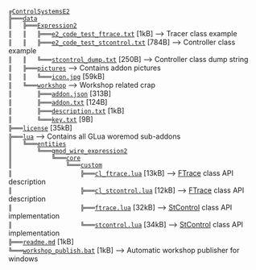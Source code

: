 ﻿`╔`[`ControlSystemsE2`][ref-1-ControlSystemsE2]  
`╠═══`[`data`][ref-2-data]  
`║   ╠═══`[`Expression2`][ref-3-Expression2]  
`║   ║   ╠═══`[`e2_code_test_ftrace.txt`][ref-4-e2%5Fcode%5Ftest%5Fftrace.txt] [1kB] --> Tracer class example  
`║   ║   ╠═══`[`e2_code_test_stcontrol.txt`][ref-5-e2%5Fcode%5Ftest%5Fstcontrol.txt] [784B] --> Controller class example  
`║   ║   ╚═══`[`stcontrol_dump.txt`][ref-6-stcontrol%5Fdump.txt] [250B] --> Controller class dump string  
`║   ╠═══`[`pictures`][ref-7-pictures] --> Contains addon pictures  
`║   ║   ╚═══`[`icon.jpg`][ref-8-icon.jpg] [59kB]  
`║   ╚═══`[`workshop`][ref-9-workshop] --> Workshop related crap  
`║       ╠═══`[`addon.json`][ref-10-addon.json] [313B]  
`║       ╠═══`[`addon.txt`][ref-11-addon.txt] [124B]  
`║       ╠═══`[`description.txt`][ref-12-description.txt] [1kB]  
`║       ╚═══`[`key.txt`][ref-13-key.txt] [9B]  
`╠═══`[`license`][ref-14-license] [35kB]  
`╠═══`[`lua`][ref-15-lua] --> Contains all GLua woremod sub-addons  
`║   ╚═══`[`entities`][ref-16-entities]  
`║       ╚═══`[`gmod_wire_expression2`][ref-17-gmod%5Fwire%5Fexpression2]  
`║           ╚═══`[`core`][ref-18-core]  
`║               ╚═══`[`custom`][ref-19-custom]  
`║                   ╠═══`[`cl_ftrace.lua`][ref-20-cl%5Fftrace.lua] [13kB] --> [FTrace](https://github.com/dvdvideo1234/ControlSystemsE2/wiki/FTrace) class API description  
`║                   ╠═══`[`cl_stcontrol.lua`][ref-21-cl%5Fstcontrol.lua] [12kB] --> [FTrace](https://github.com/dvdvideo1234/ControlSystemsE2/wiki/FTrace) class API description  
`║                   ╠═══`[`ftrace.lua`][ref-22-ftrace.lua] [32kB] --> [StControl](https://github.com/dvdvideo1234/ControlSystemsE2/wiki/StControl) class API implementation  
`║                   ╚═══`[`stcontrol.lua`][ref-23-stcontrol.lua] [34kB] --> [StControl](https://github.com/dvdvideo1234/ControlSystemsE2/wiki/StControl) class API implementation  
`╠═══`[`readme.md`][ref-24-readme.md] [1kB]  
`╚═══`[`workshop_publish.bat`][ref-25-workshop%5Fpublish.bat] [1kB] --> Automatic workshop publisher for windows  


[ref-1-ControlSystemsE2]: https://github.com/dvdvideo1234/ControlSystemsE2
[ref-2-data]: https://github.com/dvdvideo1234/ControlSystemsE2/blob/master/data
[ref-3-Expression2]: https://github.com/dvdvideo1234/ControlSystemsE2/blob/master/data/Expression2
[ref-4-e2%5Fcode%5Ftest%5Fftrace.txt]: https://github.com/dvdvideo1234/ControlSystemsE2/blob/master/data/Expression2/e2%5Fcode%5Ftest%5Fftrace.txt
[ref-5-e2%5Fcode%5Ftest%5Fstcontrol.txt]: https://github.com/dvdvideo1234/ControlSystemsE2/blob/master/data/Expression2/e2%5Fcode%5Ftest%5Fstcontrol.txt
[ref-6-stcontrol%5Fdump.txt]: https://github.com/dvdvideo1234/ControlSystemsE2/blob/master/data/Expression2/stcontrol%5Fdump.txt
[ref-7-pictures]: https://github.com/dvdvideo1234/ControlSystemsE2/blob/master/data/pictures
[ref-8-icon.jpg]: https://github.com/dvdvideo1234/ControlSystemsE2/blob/master/data/pictures/icon.jpg
[ref-9-workshop]: https://github.com/dvdvideo1234/ControlSystemsE2/blob/master/data/workshop
[ref-10-addon.json]: https://github.com/dvdvideo1234/ControlSystemsE2/blob/master/data/workshop/addon.json
[ref-11-addon.txt]: https://github.com/dvdvideo1234/ControlSystemsE2/blob/master/data/workshop/addon.txt
[ref-12-description.txt]: https://github.com/dvdvideo1234/ControlSystemsE2/blob/master/data/workshop/description.txt
[ref-13-key.txt]: https://github.com/dvdvideo1234/ControlSystemsE2/blob/master/data/workshop/key.txt
[ref-14-license]: https://github.com/dvdvideo1234/ControlSystemsE2/blob/master/license
[ref-15-lua]: https://github.com/dvdvideo1234/ControlSystemsE2/blob/master/lua
[ref-16-entities]: https://github.com/dvdvideo1234/ControlSystemsE2/blob/master/lua/entities
[ref-17-gmod%5Fwire%5Fexpression2]: https://github.com/dvdvideo1234/ControlSystemsE2/blob/master/lua/entities/gmod%5Fwire%5Fexpression2
[ref-18-core]: https://github.com/dvdvideo1234/ControlSystemsE2/blob/master/lua/entities/gmod%5Fwire%5Fexpression2/core
[ref-19-custom]: https://github.com/dvdvideo1234/ControlSystemsE2/blob/master/lua/entities/gmod%5Fwire%5Fexpression2/core/custom
[ref-20-cl%5Fftrace.lua]: https://github.com/dvdvideo1234/ControlSystemsE2/blob/master/lua/entities/gmod%5Fwire%5Fexpression2/core/custom/cl%5Fftrace.lua
[ref-21-cl%5Fstcontrol.lua]: https://github.com/dvdvideo1234/ControlSystemsE2/blob/master/lua/entities/gmod%5Fwire%5Fexpression2/core/custom/cl%5Fstcontrol.lua
[ref-22-ftrace.lua]: https://github.com/dvdvideo1234/ControlSystemsE2/blob/master/lua/entities/gmod%5Fwire%5Fexpression2/core/custom/ftrace.lua
[ref-23-stcontrol.lua]: https://github.com/dvdvideo1234/ControlSystemsE2/blob/master/lua/entities/gmod%5Fwire%5Fexpression2/core/custom/stcontrol.lua
[ref-24-readme.md]: https://github.com/dvdvideo1234/ControlSystemsE2/blob/master/readme.md
[ref-25-workshop%5Fpublish.bat]: https://github.com/dvdvideo1234/ControlSystemsE2/blob/master/workshop%5Fpublish.bat
